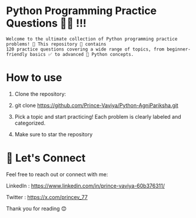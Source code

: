  # Python Programming Practice Questions 👨‍💻 !!!

    Welcome to the ultimate collection of Python programming practice problems! 🥳 This repository 📁 contains
    120 practice questions covering a wide range of topics, from beginner-friendly basics ✅ to advanced 🧠 Python concepts. 


# How to use
1. Clone the repository:

2. git clone https://github.com/Prince-Vaviya/Python-AgniPariksha.git

3. Pick a topic and start practicing! Each problem is clearly labeled and categorized.

4. Make sure to star the repository



# 🚀 Let's Connect

Feel free to reach out or connect with me:

LinkedIn : https://www.linkedin.com/in/prince-vaviya-60b376311/

Twitter : https://x.com/princev_77

Thank you for reading 😊